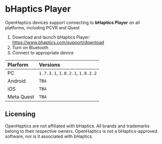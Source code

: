 # bHaptics Player

OpenHaptics devices support connecting to **bHaptics Player** on all platforms, including PCVR and Quest

1. Download and launch bHaptics Player: https://www.bhaptics.com/support/download
2. Turn on Bluetooth
3. Connect to appropriate device

| Plarform   | Versions              |
| :--------- | :-------------------- |
| PC         | `1.7.3.1`, `1.8.2.1`, `1.8.2.2`  |
| Android    | `TBA`                 |
| iOS        | `TBA`                 |
| Meta Quest | `TBA`                 |

## Licensing

OpenHaptics are not affiliated with bHaptics. All brands and trademarks belong to their respective owners. OpenHaptics is not a bHaptics-approved software, nor is it associated with bHaptics.